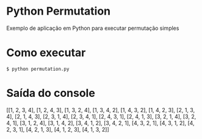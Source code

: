 # Python Permutation
Exemplo de aplicação em Python para executar permutação simples

# Como executar
`$ python permutation.py`

# Saída do console

[[1, 2, 3, 4], [1, 2, 4, 3], [1, 3, 2, 4], [1, 3, 4, 2], [1, 4, 3, 2], [1, 4, 2, 3], [2, 1, 3, 4], [2, 1, 4, 3], [2, 3, 1, 4], [2, 3, 4, 1], [2, 4, 3, 1], [2, 4, 1, 3], [3, 2, 1, 4], [3, 2, 4, 1], [3, 1, 2, 4], [3, 1, 4, 2], [3, 4, 1, 2], [3, 4, 2, 1], [4, 3, 2, 1], [4, 3, 1, 2], [4, 2, 3, 1], [4, 2, 1, 3], [4, 1, 2, 3], [4, 1, 3, 2]]


